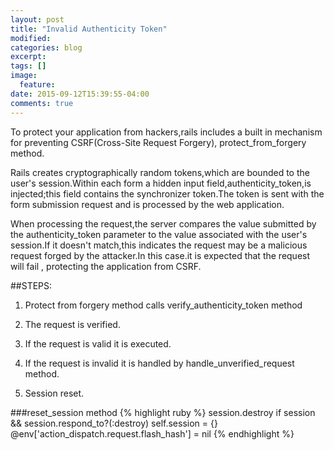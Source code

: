```yaml
---
layout: post
title: "Invalid Authenticity Token"
modified:
categories: blog
excerpt:
tags: []
image:
  feature: 
date: 2015-09-12T15:39:55-04:00
comments: true
---
```

To protect your application from hackers,rails includes a built in mechanism for preventing CSRF(Cross-Site Request Forgery), protect_from_forgery method.

Rails creates cryptographically random tokens,which are bounded to the user's session.Within each form a hidden input field,authenticity_token,is injected;this field contains the synchronizer token.The token is sent with the form submission request and is processed by the web application.

When processing the request,the server compares the value submitted by the authenticity_token parameter to the value associated with the user's session.If it doesn't match,this indicates the request may be a malicious request forged by the attacker.In this case.it is expected that the request will fail , protecting the application from CSRF.

##STEPS:

1) Protect from forgery method calls verify_authenticity_token method

2) The request is verified.

3) If the request is valid it is executed.

4) If the request is invalid it is handled by  handle_unverified_request method.

5) Session reset.

###reset_session method
{% highlight ruby %}
session.destroy if session && session.respond_to?(:destroy)
self.session = {}
@env['action_dispatch.request.flash_hash'] = nil
{% endhighlight %}